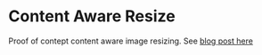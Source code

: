 # Content Aware Resize

Proof of contept content aware image resizing. See [blog post here](https://mht.technology/post/content-aware-resize/)
